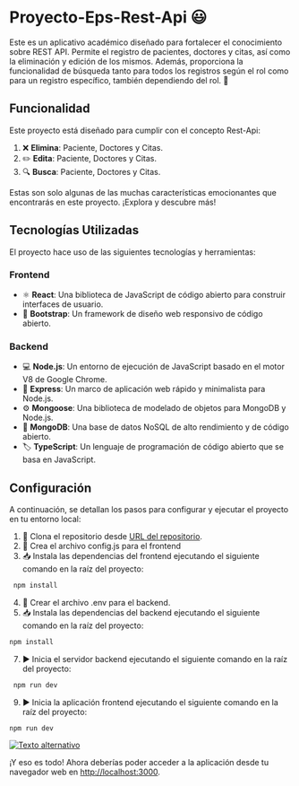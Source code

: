 # Proyecto-Eps-Rest-Api :smiley: 


Este es un aplicativo académico diseñado para fortalecer el conocimiento sobre REST API. Permite el registro de pacientes, doctores y citas, así como la eliminación y edición de los mismos. Además, proporciona la funcionalidad de búsqueda tanto para todos los registros según el rol como para un registro específico, también dependiendo del rol. :rocket:

## Funcionalidad

Este proyecto está diseñado para cumplir con el concepto Rest-Api:

1. :x: **Elimina**: Paciente, Doctores y Citas.
2. :pencil2: **Edita**: Paciente, Doctores y Citas.
3. :mag: **Busca**: Paciente, Doctores y Citas.

Estas son solo algunas de las muchas características emocionantes que encontrarás en este proyecto. ¡Explora y descubre más!

## Tecnologías Utilizadas

El proyecto hace uso de las siguientes tecnologías y herramientas:

### Frontend

- :atom_symbol: **React**: Una biblioteca de JavaScript de código abierto para construir interfaces de usuario.
- :art: **Bootstrap**: Un framework de diseño web responsivo de código abierto.

### Backend

- :computer: **Node.js**: Un entorno de ejecución de JavaScript basado en el motor V8 de Google Chrome.
- :rocket: **Express**: Un marco de aplicación web rápido y minimalista para Node.js.
- :gear: **Mongoose**: Una biblioteca de modelado de objetos para MongoDB y Node.js.
- :floppy_disk: **MongoDB**: Una base de datos NoSQL de alto rendimiento y de código abierto.
- :label: **TypeScript**: Un lenguaje de programación de código abierto que se basa en JavaScript.

## Configuración

A continuación, se detallan los pasos para configurar y ejecutar el proyecto en tu entorno local:

1. :open_file_folder: Clona el repositorio desde [URL del repositorio](https://github.com/olwpad/Proyecto-Eps-Rest-Api.git).
2. :wrench: Crea el archivo config.js para el frontend
3. :inbox_tray: Instala las dependencias del frontend ejecutando el siguiente comando en la raíz del proyecto:
   
```bash
 npm install
```
4. :wrench: Crear el  archivo .env para el backend.
5. :inbox_tray: Instala las dependencias del backend ejecutando el siguiente comando en la raíz del proyecto:
   
 ```bash
 npm install
```
   
7. :arrow_forward: Inicia el servidor backend ejecutando el siguiente comando en la raíz del proyecto:
```bash
 npm run dev
```
   
9. :arrow_forward: Inicia la aplicación frontend ejecutando el siguiente comando en la raíz del proyecto:

  ```bash
 npm run dev
```
[![Texto alternativo](https://img.youtube.com/vi/TU_ID_DE_VIDEO/0.jpg)](https://www.youtube.com/watch?v=zLJSY2NEnsI)

¡Y eso es todo! Ahora deberías poder acceder a la aplicación desde tu navegador web en [http://localhost:3000](http://localhost:3000).


